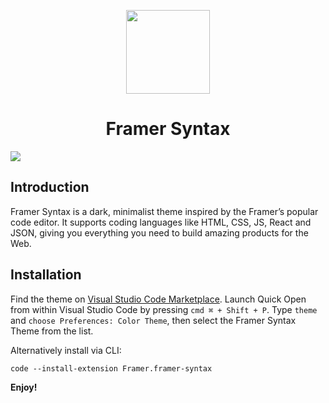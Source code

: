 
<p align="center">
  <img src="https://raw.githubusercontent.com/framer/syntax-vsc/master/logo.png?token=ABICIx_8nmoNZQ_e5zUhhHAFglt22RGPks5a4KLXwA%3D%3D" width="134" height="134"/>
</p>
<h1 align="center">Framer Syntax</h1>

<img src="https://raw.githubusercontent.com/framer/syntax-vsc/master/framer-syntax.jpg?token=ABICI8rhgWwONARgjny-_tW63uIvheBHks5a4KoowA%3D%3D" />

## Introduction

Framer Syntax is a dark, minimalist theme inspired by the Framer’s popular code editor. It supports coding languages like HTML, CSS, JS, React and JSON, giving you everything you need to build amazing products for the Web.

## Installation

Find the theme on [Visual Studio Code Marketplace](https://marketplace.visualstudio.com/items?itemName=Framer.framer-syntax). Launch Quick Open from within Visual Studio Code by pressing `cmd ⌘ + Shift + P`. Type `theme` and `choose Preferences: Color Theme`, then select the Framer Syntax Theme from the list.

Alternatively install via CLI:
```
code --install-extension Framer.framer-syntax
```

**Enjoy!**
